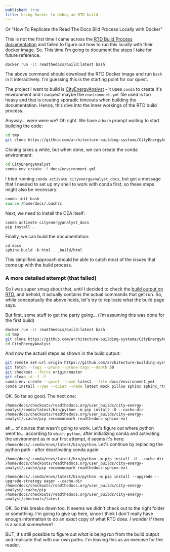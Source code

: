 ```yaml
---
published: true
title: Using Docker to debug an RTD build
---
```

Or "How To Replicate the Read The Docs Bild Process Locally with Docker"

This is not the first time I came across the [RTD Build Process documentation](https://docs.readthedocs.io/en/stable/builds.html#how-we-build-documentation) and failed to figure out how to run this locally with their docker image. So. This time I'm going to document the steps I take for future reference.

```bash
docker run -it readthedocs/build:latest bash
```

The above command should download the RTD Docker image and run `bash` in it interactively. I'm guessing this is the starting point for our quest.

The  project I want to build is [CityEnergyAnalyst](https://github.com/architecture-building-systems/CityEnergyAnalyst) - it uses `conda` to create it's environment and I suspect maybe the `environmnet.yml` file used is too heavy and that is creating sporadic timeouts when building the documentation. Hence, this dive into the inner workings of the RTD build process.

Anyway... were were we? Oh right. We have a `bash` prompt waiting to start building the code:

```bash
cd tmp
git clone https://github.com/architecture-building-systems/CityEnergyAnalyst.git
```

Cloning takes a while, but when done, we can create the conda environment:

```bash
cd CityEnergyAnalyst
conda env create -f docs/environment.yml
```

I tried running `conda activate cityenergyanalyst_docs`, but got a message that I needed to set up my shell to work with conda first, so these steps might also be necessary:

```bash
conda init bash
source /home/docs/.bashrc
```

Next, we need to install the CEA itself:

```
conda activate cityenergyanalyst_docs
pip install .
```

Finally, we can build the documentation:

```
cd docs
sphinx-build -b html . _build/html
```

This simplified approach should be able to catch most of the issues that come up with the build process.

### A more detailed attempt (that failed)

So I was super smug about that, until I decided to check the [build output on RTD](https://readthedocs.org/projects/city-energy-analyst/builds/9318678/), and behold, it actually contains the actual commands that get run. So, while conceptually the above holds, let's try to replicate what the build page says.

But first, some stuff to get the party going... (i'm assuming this was done for the first build)

```bash
docker run -it readthedocs/build:latest bash
cd tmp
git clone https://github.com/architecture-building-systems/CityEnergyAnalyst.git
cd CityEnergyAnalyst
```

And now the actuall steps as shown in the build output:

```bash
git remote set-url origin https://github.com/architecture-building-systems/CityEnergyAnalyst.git
git fetch --tags --prune --prune-tags --depth 50
git checkout --force origin/master
git clean -d -f -f
conda env create --quiet --name latest --file docs/environment.yml
conda install --yes --quiet --name latest mock pillow sphinx sphinx_rtd_theme
```

OK. So far so good. The next one:

```
/home/docs/checkouts/readthedocs.org/user_builds/city-energy-analyst/conda/latest/bin/python -m pip install -U --cache-dir /home/docs/checkouts/readthedocs.org/user_builds/city-energy-analyst/.cache/pip recommonmark readthedocs-sphinx-ext
```

ah... of course that wasn't going to work. Let's figure out where python went to... according to `which python`, after initializing conda and activating the environment as in our first attempt, it seems it's here: `/home/docs/.conda/envs/latest/bin/python`. Let's continue by replacing the python path - after deactivating conda again:

```
/home/docs/.conda/envs/latest/bin/python -m pip install -U --cache-dir /home/docs/checkouts/readthedocs.org/user_builds/city-energy-analyst/.cache/pip recommonmark readthedocs-sphinx-ext

/home/docs/.conda/envs/latest/bin/python -m pip install --upgrade --upgrade-strategy eager --cache-dir /home/docs/checkouts/readthedocs.org/user_builds/city-energy-analyst/.cache/pip /home/docs/checkouts/readthedocs.org/user_builds/city-energy-analyst/checkouts/latest
```

OK. So this breaks down too. It seems we didn't check out to the right folder or something. I'm going to give up here, since I think I don't really have enough information to do an _exact_ copy of what RTD does. I wonder if there is a script somewhere?

BUT, it's still possible to figure out _what_ is being run from the build output and replicate that with our own paths. I'm leaving this as an exercise for the reader.
